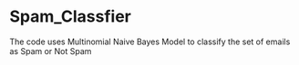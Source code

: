 # Spam_Classfier
The code uses Multinomial Naive Bayes Model to classify the set of emails as Spam or Not Spam 

